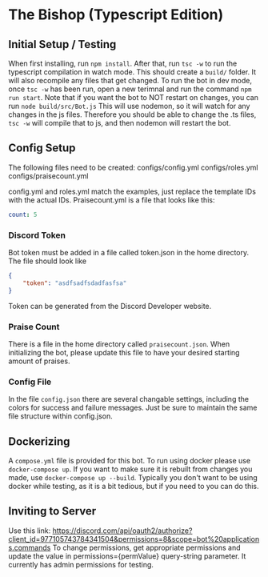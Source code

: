 # The Bishop (Typescript Edition)

## Initial Setup / Testing

When first installing, run `npm install`.
After that, run `tsc -w` to run the typescript compilation in watch mode. This should create a `build/` folder.
It will also recompile any files that get changed.
To run the bot in dev mode, once `tsc -w` has been run, open a new terimnal and run the command `npm run start`. Note that if you want the bot to NOT restart on changes, you can run `node build/src/Bot.js`
This will use nodemon, so it will watch for any changes in the js files. Therefore you should be able to change the .ts files,
`tsc -w` will compile that to js, and then nodemon will restart the bot.

## Config Setup
The following files need to be created:
configs/config.yml
configs/roles.yml
configs/praisecount.yml

config.yml and roles.yml match the examples, just replace the template IDs with the actual IDs.
Praisecount.yml is a file that looks like this:
```yml 
count: 5
```

### Discord Token
Bot token must be added in a file called token.json in the home directory. The file should look like
```JSON
{
    "token": "asdfsadfsdadfasfsa"
}
```
Token can be generated from the Discord Developer website. 

### Praise Count
There is a file in the home directory called `praisecount.json`. When initializing the bot, please update this file to have your desired
starting amount of praises. 

### Config File
In the file `config.json` there are several changable settings, including the colors for success and failure messages. 
Just be sure to maintain the same file structure within config.json.

## Dockerizing
A `compose.yml` file is provided for this bot. To run using docker please use `docker-compose up`.
If you want to make sure it is rebuilt from changes you made, use `docker-compose up --build`. Typically you don't want to be 
using docker while testing, as it is a bit tedious, but if you need to you can do this.


## Inviting to Server
Use this link: https://discord.com/api/oauth2/authorize?client_id=977105743784341504&permissions=8&scope=bot%20applications.commands
To change permissions, get appropriate permissions and update the value in permissions={permValue} query-string parameter.
It currently has admin permissions for testing.

